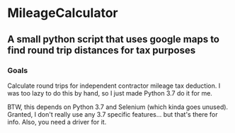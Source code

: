# MileageCalculator
## A small python script that uses google maps to find round trip distances for tax purposes

### Goals

Calculate round trips for independent contractor mileage tax deduction. I was too lazy to do this by hand, so I just made Python 3.7 do it for me.

BTW, this depends on Python 3.7 and Selenium (which kinda goes unused). Granted, I don't really use any 3.7 specific features... but that's there for info. Also, you need a driver for it.
